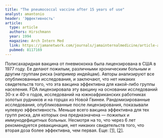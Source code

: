 ```yaml
---
title: "The pneumococcal vaccine after 15 years of use"
analyst: amantonio
header: 'Эффективность'
article:
  type: article
  authors: Hirschmann
  year: 1994
  magazine: Arch Intern Med
  link: https://jamanetwork.com/journals/jamainternalmedicine/article-abstract/618469
  pubmed: 8117169
---
```


Полисахаридная вакцина от пневмококка была лицензирована в США в 1977 году. Ее делают пожилым, различными хроническим больным и другим группам риска (например индейцам).
Авторы анализируют все опубликованные исследования, и заключают, что нет никаких свидетельств того, что эта вакцина эффективна для какой-либо группы населения.
FDA лицензировала эту вакцину на основании исследований 30-х и 40-х годов, исследований на южноафриканских работниках золотых рудников и на горцах из Новой Гвинеи. Рандомизированные исследования, опубликованные после лицензирования, показывали нулевую эффективность. Меньше всего вакцина эффективна для тех групп риска, для которых она предназначена — пожилых и иммунодефицитных больных. Несмотря на то, что через 6 лет рекомендуется ревакцинация, нет никаких свидетельств того, что вторая доза более эффективна, чем первая. Еще: [[1]](https://www.ncbi.nlm.nih.gov/pubmed/3661581), [[2]](https://www.ncbi.nlm.nih.gov/pubmed/23444498).
